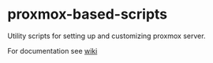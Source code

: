 # proxmox-based-scripts
Utility scripts for setting up and customizing proxmox server.

For documentation see [wiki](https://github.com/ogdhekne/proxmox-based-scripts/wiki)
